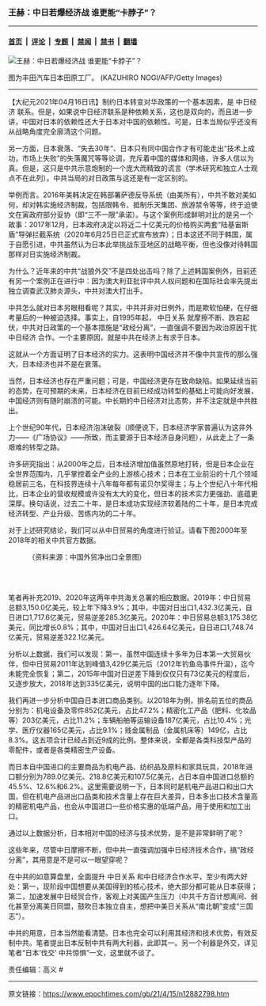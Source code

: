 ### 王赫：中日若爆经济战 谁更能“卡脖子”？

---

#### [首页](../../../..?n12882798) &nbsp;|&nbsp; [评论](../../../../../epoch-comment?n12882798) &nbsp;|&nbsp; [专题](../../../../../epoch-special?n12882798) &nbsp;|&nbsp; [禁闻](../../../../../epoch-news?n12882798) &nbsp;|&nbsp; [禁书](../../../../../books?n12882798) &nbsp;|&nbsp; [翻墙](https://github.com/gfw-breaker/nogfw/blob/master/README.md?n12882798)


<div><img alt="王赫：中日若爆经济战 谁更能“卡脖子”？" class="attachment-djy_600_400 size-djy_600_400 wp-post-image" src="https://i.epochtimes.com/assets/uploads/2008/12/812200210411758-600x400.jpg"/>
<div class="caption">
 <p>
  图为丰田汽车日本田原工厂。 (KAZUHIRO NOGI/AFP/Getty Images)
 </p>
</div></div><hr/><div class="post_content" id="artbody" itemprop="articleBody">
 <!-- article content begin -->
 <p>
  【大纪元2021年04月16日讯】制约日本转变对华政策的一个基本因素，是
  <ok href="https://www.epochtimes.com/gb/tag/%E4%B8%AD%E6%97%A5%E7%BB%8F%E6%B5%8E.html">
   中日经济
  </ok>
  联系。但是，如果说中日经济联系是种依赖关系，这也是双向的，而且进一步讲，中国对日本的依赖性还大于日本对中国的依赖性。可是，日本当局似乎还没有从战略角度完全廓清这个问题。
 </p>
 <p>
  另一方面，日本衰落、“失去30年”、日本只有同中国合作才有可能走出“技术上成功，市场上失败”的失落魔咒等等论调，充斥着中国的媒体和网络，许多人信以为真。但是，这只是中共示意炮制的一个庞大而精致的谎言（学术研究和独立人士观点不在此列）。中共当局的对日政策与这还是有一定区别的。
 </p>
 <p>
  举例而言。2016年美韩决定在韩部署萨德反导系统（由美所有），中共不敢对美如何，却对韩实施经济制裁，包括限韩令、抵制乐天集团、旅游禁令等等，终于迫使文在寅政府部分妥协（即“三不一限”承诺）。与这个案例形成鲜明对比的是另一个故事：2017年12月，日本政府决定以将近二十亿美元的价格购买两套“陆基宙斯盾”导弹拦截系统（2020年6月25日已正式宣布放弃）；日本这还不同于韩国，属于自愿引进，中共虽然认为日本此举挑战东亚地区的战略平衡，但也没像对待韩国那样对日实施经济制裁。
 </p>
 <p>
  为什么？近年来的中共“战狼外交”不是四处出击吗？除了上述韩国案例外，目前还有另一个案例正在进行中：因为澳大利亚批评中共人权问题和在国际社会率先提出独立调查武汉肺炎源头，中共对澳大打出手。
 </p>
 <p>
  中共怎么就对日本另眼相看呢？其实，中共并非对日例外，而是欺软怕硬，在仔细考量后的一种被迫选择。事实上，自1995年起，
  <ok href="https://www.epochtimes.com/gb/tag/%E4%B8%AD%E6%97%A5%E5%85%B3%E7%B3%BB.html">
   中日关系
  </ok>
  就摩擦不断、跌宕起伏，中共对日政策的一个基本措施是“政经分离”，一直强调不要因为政治原因干扰
  <ok href="https://www.epochtimes.com/gb/tag/%E4%B8%AD%E6%97%A5%E7%BB%8F%E6%B5%8E.html">
   中日经济
  </ok>
  合作。一个主要原因，就是中共在经济上有求于日本。
 </p>
 <p>
  这就从一个方面证明了日本经济的实力。这表明中国经济并不像中共宣传的那么强大，日本经济也并不是在衰落。
 </p>
 <p>
  当然，日本经济也存在严重问题；可是，中国经济更存在致命缺陷。如果延续当前的态势，在可预期的未来，日本经济在目前已经成功转型的基础上可能向好发展，中国经济则有随时崩溃的可能。中长期的中日经济对比态势，并不注定就是中共胜出。
 </p>
 <p>
  上个世纪90年代，日本经济泡沫破裂（顺便说下，日本经济学家普遍认为这非外力——《广场协议》——所致，而主要源于日本经济自身问题），从此走上了一条艰难的转型之路。
 </p>
 <p>
  许多研究指出：从2000年之后，日本经济增加值虽然原地打转，但是日本企业在全世界范围内，几乎掌控着全产业的上游核心技术；日本在工业前沿的十几个领域稳居前三名，在科技界连续十八年每年都有诺贝尔奖得主；与上个世纪八十年代相比，日本企业的营收规模或许没有太大的变化，但日本的技术实力更强劲、底蕴更深厚。换句话说，过去二十年，是日本成功实现经济软着陆的二十年，是日本完成经济转型、产业升级、苦练内功的二十年。
 </p>
 <p>
  对于上述研究结论，我们可以从中日贸易的角度进行验证。请看下图2000年至2018年的相关中共官方数据。
 </p>
 <figure aria-describedby="caption-attachment-12882954" class="wp-caption aligncenter" id="attachment_12882954" style="width: 300px">
  <ok href=" https://i.epochtimes.com/assets/uploads/2021/04/id12882954-2021-04-15_155534.png" rel="noreferrer noopener" target="_blank">
   <img alt="" class="wp-image-12882954" src="https://i.epochtimes.com/assets/uploads/2021/04/id12882954-2021-04-15_155534.png"/>
  </ok>
  <br/><figcaption class="wp-caption-text" id="caption-attachment-12882954">
   （资料来源：中国外贸净出口全景图）
  </figcaption><br/>
 </figure><br/>
 <p>
  笔者再补充2019、2020年这两年中共海关总署的相应数据。2019年：中日贸易总额3,150.0亿美元，较上年下降3.9%；其中，中国对日出口1,432.3亿美元，自日进口1,717.6亿美元，贸易逆差285.3亿美元。2020年：中日贸易总额3,175.38亿美元，同比增长0.8%；其中，中国对日出口1,426.64亿美元，自日进口1,748.74亿美元，贸易逆差322.1亿美元。
 </p>
 <p>
  分析以上数据，我们可以发现：第一，虽然中国连续十多年为日本第一大贸易伙伴，但中日贸易2011年达到峰值3,429亿美元后（2012年钓鱼岛事件升温），迄今未能完全恢复；第二，2015年中国对日逆差下降到仅仅只有73亿美元的程度后，又逐步放大，2018年达到335亿美元，说明中国的出口能力逐年下降。
 </p>
 <p>
  我们再进一步分析中国自日本进口商品类别。以2018年为例，排名前五位的商品分别为：机电设备及零件852亿美元，占比47.2%；精密化工产品（肥料、化妆品等）203亿美元，占比11.2%；车辆船舶等运输设备187亿美元，占比10.4%；光学、医疗仪器165亿美元，占比9.1%；贱金属制品（金属机床等）149亿，占比8.3%。这五项合计已经占到近9成的比例。整体来说，全都是各类科技型产品的零配件，或者是各类精密生产设备。
 </p>
 <p>
  而日本自中国进口的主要商品为机电产品、纺织品及原料和家具玩具，2018年进口额分别为789.0亿美元、218.8亿美元和107.5亿美元，占日本自中国进口总额的45.5%、12.6%和6.2%。这里需要说明一下，日本同时是机电产品进口和出口大国，但在机电产品进出口品类和技术含量上存在巨大差异，日本多出口技术含量高的精密机电产品，也会从中国进口一些价格实惠的低端产品，用于使用和加工出口。
 </p>
 <p>
  通过以上数据分析，日本相对中国的经济与技术优势，是不是非常鲜明了呢？
 </p>
 <p>
  这些年来，尽管中日摩擦不断，但中共一直强调加强中日经济技术合作，搞“政经分离”，其用意是不是可以一眼望穿呢？
 </p>
 <p>
  在中共的如意算盘里，全面提升
  <ok href="https://www.epochtimes.com/gb/tag/%E4%B8%AD%E6%97%A5%E5%85%B3%E7%B3%BB.html">
   中日关系
  </ok>
  和中日经济合作水平，至少有两大好处：第一，现阶段中国想要从美国得到的核心技术，绝大部分都可能从日本获得；第二，加速发展中日经贸合作，客观上对美国产生压力（中共千方百计想离间、弱化甚至分离美日同盟，鼓吹日本独立自主，想把中美日关系从“南北朝”变成“三国志”）。
 </p>
 <p>
  中共的用意，日本当然能看清楚。日本也完全可以利用其经济和技术优势，有效反制中共。笔者提出日本反制中共有两大利器，此即其一。另一个利器是外交，详见笔者“日本‘伐交’ 中共惊惧”一文，这里就不谈了。
 </p>
 <p>
  责任编辑：高义 #
 </p>
 <!-- article content end -->
 <div id="below_article_ad">
 </div>
</div>


---

原文链接：https://www.epochtimes.com/gb/21/4/15/n12882798.htm